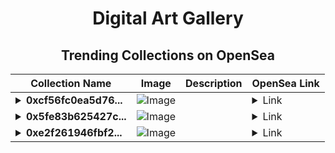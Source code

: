 <div align="center">

# Digital Art Gallery

## Trending Collections on OpenSea

| Collection Name                       | Image                                                                                     | Description                       | OpenSea Link                                                                                          |
|---------------------------------------|-------------------------------------------------------------------------------------------|-----------------------------------|--------------------------------------------------------------------------------------------------------|
| **<details><summary>0xcf56fc0ea5d76...</summary>0xcf56fc0ea5d7684dc7d712a614eed305fc59c2d0</details>** | ![Image](https://i2.seadn.io/optimism/0xf2bc31a6b37c6b4ab676fb38aa5a5960847d1b6a/e7569628e409429926c9300e776192/63e7569628e409429926c9300e776192.png?w=200&auto=format) |  | <details><summary>Link</summary>[0xcf56fc0ea5d7684dc7d712a614eed305fc59c2d0](https://opensea.io/collection/0xcf56fc0ea5d7684dc7d712a614eed305fc59c2d0)</details> |
| **<details><summary>0x5fe83b625427c...</summary>0x5fe83b625427c0c17de937e878c6411cee6931a3</details>** | ![Image](https://i2.seadn.io/optimism/0xf2bc31a6b37c6b4ab676fb38aa5a5960847d1b6a/e7569628e409429926c9300e776192/63e7569628e409429926c9300e776192.png?w=200&auto=format) |  | <details><summary>Link</summary>[0x5fe83b625427c0c17de937e878c6411cee6931a3](https://opensea.io/collection/0x5fe83b625427c0c17de937e878c6411cee6931a3)</details> |
| **<details><summary>0xe2f261946fbf2...</summary>0xe2f261946fbf2e94c005ff24a9481fbe43d62936</details>** | ![Image](https://i2.seadn.io/optimism/0xf2bc31a6b37c6b4ab676fb38aa5a5960847d1b6a/e7569628e409429926c9300e776192/63e7569628e409429926c9300e776192.png?w=200&auto=format) |  | <details><summary>Link</summary>[0xe2f261946fbf2e94c005ff24a9481fbe43d62936](https://opensea.io/collection/0xe2f261946fbf2e94c005ff24a9481fbe43d62936)</details> |

</div>